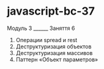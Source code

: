 # javascript-bc-37

Модуль 3 ______ Заняття 6

1. Операции spread и rest
2. Деструктуризация объектов
3. Деструктуризация массивов
4. Паттерн «Объект параметров»